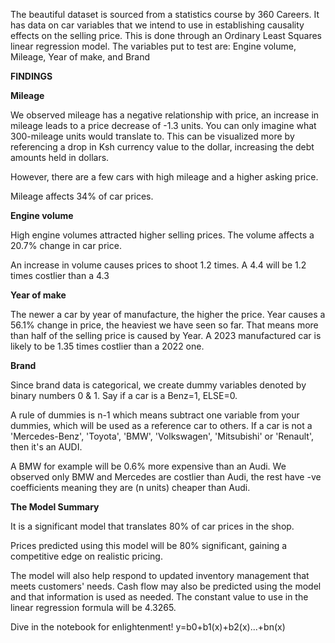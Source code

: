 
The beautiful dataset is sourced from a statistics course by 360 Careers. It has data on car variables that we intend to use in establishing causality effects on the selling price. This is done through an Ordinary Least Squares linear regression model. The variables put to test are: Engine volume, Mileage, Year of make, and Brand

**FINDINGS**

**Mileage**

We observed mileage has a negative relationship with price, an increase in mileage leads to a price decrease of -1.3 units. You can only imagine what 300-mileage units would translate to.
This can be visualized more by referencing a drop in Ksh currency value to the dollar, increasing the debt amounts held in dollars.

However, there are a few cars with high mileage and a higher asking price.

Mileage affects 34% of car prices.

**Engine volume**

High engine volumes attracted higher selling prices.
The volume affects a 20.7% change in car price.

An increase in volume causes prices to shoot 1.2 times. A 4.4 will be 1.2 times costlier than a 4.3

**Year of make**

The newer a car by year of manufacture, the higher the price.
Year causes a 56.1% change in price, the heaviest we have seen so far. That means more than half of the selling price is caused by Year.
A 2023 manufactured car is likely to be 1.35 times costlier than a 2022 one.

**Brand**

Since brand data is categorical, we create dummy variables denoted by binary numbers 0 & 1. Say if a car is a Benz=1, ELSE=0.

A rule of dummies is n-1 which means subtract one variable from your dummies, which will be used as a reference car to others. If a car is not a 'Mercedes-Benz', 'Toyota', 'BMW', 'Volkswagen', 'Mitsubishi' or 'Renault', then it's an AUDI.

A BMW for example will be 0.6% more expensive than an Audi. We observed only BMW and Mercedes are costlier than Audi, the rest have -ve coefficients meaning they are (n units) cheaper than Audi.

**The Model Summary**

It is a significant model that translates 80% of car prices in the shop.

Prices predicted using this model will be 80% significant, gaining a competitive edge on realistic pricing.

The model will also help respond to updated inventory management that meets customers' needs. Cash flow may also be predicted using the model and that information is used as needed.
The constant value to use in the linear regression formula will be 4.3265.

Dive in the notebook for enlightenment!
y=b0+b1(x)+b2(x)...+bn(x)

